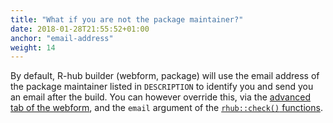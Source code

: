 ```yaml
---
title: "What if you are not the package maintainer?"
date: 2018-01-28T21:55:52+01:00
anchor: "email-address"
weight: 14
---
```


By default, R-hub builder (webform, package) will use the email address of the package maintainer listed in `DESCRIPTION` to identify you and send you an email after the build. You can however override this, via the [advanced tab of the webform](https://builder.r-hub.io/advanced), and the `email` argument of the [`rhub::check()` functions](https://r-hub.github.io/rhub/reference/).